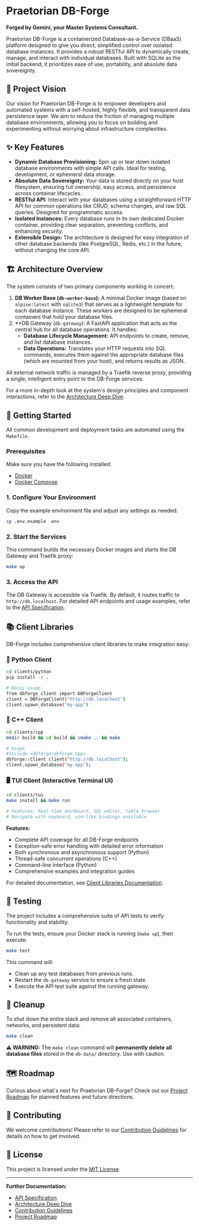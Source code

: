 # Praetorian DB-Forge

**Forged by Gemini, your Master Systems Consultant.**

Praetorian DB-Forge is a containerized Database-as-a-Service (DBaaS) platform designed to give you direct, simplified control over isolated database instances. It provides a robust RESTful API to dynamically create, manage, and interact with individual databases. Built with SQLite as the initial backend, it prioritizes ease of use, portability, and absolute data sovereignty.

## 🌟 Project Vision

Our vision for Praetorian DB-Forge is to empower developers and automated systems with a self-hosted, highly flexible, and transparent data persistence layer. We aim to reduce the friction of managing multiple database environments, allowing you to focus on building and experimenting without worrying about infrastructure complexities.

## ✨ Key Features

*   **Dynamic Database Provisioning:** Spin up or tear down isolated database environments with simple API calls. Ideal for testing, development, or ephemeral data storage.
*   **Absolute Data Sovereignty:** Your data is stored directly on your host filesystem, ensuring full ownership, easy access, and persistence across container lifecycles.
*   **RESTful API:** Interact with your databases using a straightforward HTTP API for common operations like CRUD, schema changes, and raw SQL queries. Designed for programmatic access.
*   **Isolated Instances:** Every database runs in its own dedicated Docker container, providing clear separation, preventing conflicts, and enhancing security.
*   **Extensible Design:** The architecture is designed for easy integration of other database backends (like PostgreSQL, Redis, etc.) in the future, without changing the core API.

## 🏗️ Architecture Overview

The system consists of two primary components working in concert:

1.  **DB Worker Base (`db-worker-base`):** A minimal Docker image (based on `alpine:latest` with `sqlite3`) that serves as a lightweight template for each database instance. These workers are designed to be ephemeral containers that hold your database files.
2.  **DB Gateway (`db-gateway`):
    A FastAPI application that acts as the central hub for all database operations. It handles:
    *   **Database Lifecycle Management:** API endpoints to create, remove, and list database instances.
    *   **Data Operations:** Translates your HTTP requests into SQL commands, executes them against the appropriate database files (which are mounted from your host), and returns results as JSON.

All external network traffic is managed by a Traefik reverse proxy, providing a single, intelligent entry point to the DB-Forge services.

For a more in-depth look at the system's design principles and component interactions, refer to the [Architecture Deep Dive](docs/ARCHITECTURE.md).

## 🚀 Getting Started

All common development and deployment tasks are automated using the `Makefile`.

### Prerequisites

Make sure you have the following installed:

*   [Docker](https://docs.docker.com/get-docker/)
*   [Docker Compose](https://docs.docker.com/compose/install/)

### 1. Configure Your Environment

Copy the example environment file and adjust any settings as needed:

```bash
cp .env.example .env
```

### 2. Start the Services

This command builds the necessary Docker images and starts the DB Gateway and Traefik proxy:

```bash
make up
```

### 3. Access the API

The DB Gateway is accessible via Traefik. By default, it routes traffic to `http://db.localhost`.
For detailed API endpoints and usage examples, refer to the [API Specification](docs/API.md).

## 📚 Client Libraries

DB-Forge includes comprehensive client libraries to make integration easy:

### 🐍 Python Client
```bash
cd clients/python
pip install -e .

# Basic usage
from dbforge_client import DBForgeClient
client = DBForgeClient("http://db.localhost")
client.spawn_database("my-app")
```

### 🔧 C++ Client  
```bash
cd clients/cpp
mkdir build && cd build && cmake .. && make

# Usage
#include <dbforge/dbforge.hpp>
dbforge::Client client("http://db.localhost");
client.spawn_database("my-app");
```

### 🖥️ TUI Client (Interactive Terminal UI)
```bash
cd clients/tui
make install && make run

# Features: Real-time dashboard, SQL editor, table browser
# Navigate with keyboard, vim-like bindings available
```

**Features:**
- Complete API coverage for all DB-Forge endpoints
- Exception-safe error handling with detailed error information  
- Both synchronous and asynchronous support (Python)
- Thread-safe concurrent operations (C++)
- Command-line interface (Python)
- Comprehensive examples and integration guides

For detailed documentation, see [Client Libraries Documentation](clients/README.md).

## 🧪 Testing

The project includes a comprehensive suite of API tests to verify functionality and stability.

To run the tests, ensure your Docker stack is running (`make up`), then execute:

```bash
make test
```

This command will:
*   Clean up any test databases from previous runs.
*   Restart the `db-gateway` service to ensure a fresh state.
*   Execute the API test suite against the running gateway.

## 🧹 Cleanup

To shut down the entire stack and remove all associated containers, networks, and persistent data:

```bash
make clean
```

**⚠️ WARNING:** The `make clean` command will **permanently delete all database files** stored in the `db-data/` directory. Use with caution.

## 🗺️ Roadmap

Curious about what's next for Praetorian DB-Forge? Check out our [Project Roadmap](TODO.md) for planned features and future directions.

## 🤝 Contributing

We welcome contributions! Please refer to our [Contribution Guidelines](docs/CONTRIBUTING.md) for details on how to get involved.

## 📄 License

This project is licensed under the [MIT License](LICENSE).

---

**Further Documentation:**

*   [API Specification](docs/API.md)
*   [Architecture Deep Dive](docs/ARCHITECTURE.md)
*   [Contribution Guidelines](docs/CONTRIBUTING.md)
*   [Project Roadmap](TODO.md)